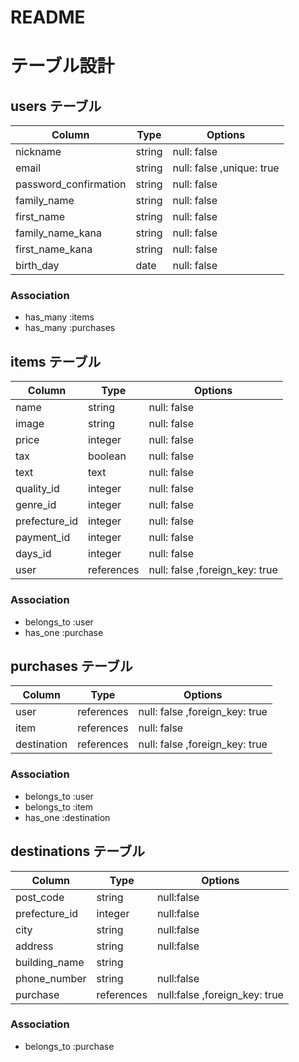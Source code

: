 # README

# テーブル設計

## users テーブル

| Column                | Type   | Options                   |
| --------------------- | ------ | ------------------------- |
| nickname              | string | null: false               |
| email                 | string | null: false ,unique: true |
| password_confirmation | string | null: false               |
| family_name           | string | null: false               |
| first_name            | string | null: false               |
| family_name_kana      | string | null: false               |
| first_name_kana       | string | null: false               |  
| birth_day             | date   | null: false               |

### Association
- has_many :items
- has_many :purchases

## items テーブル

| Column             | Type     |Options                          |
| -------------------| --------- | ------------------------------ |
| name               | string    | null: false                    |
| image              | string    | null: false                    |
| price              | integer   | null: false                    |
| tax                | boolean   | null: false                    |
| text               | text      | null: false                    |
| quality_id         | integer   | null: false                    |
| genre_id           | integer   | null: false                    |
| prefecture_id      | integer   | null: false                    |
| payment_id         | integer   | null: false                    |
| days_id            | integer   | null: false                    |
| user               | references| null: false ,foreign_key: true |

### Association
- belongs_to :user
- has_one    :purchase

## purchases テーブル
| Column             | Type      | Options                        |
| -------------------| --------- | ------------------------------ |
| user               | references| null: false ,foreign_key: true |
| item               | references| null: false                    |
| destination        | references| null: false ,foreign_key: true |

### Association
- belongs_to :user
- belongs_to :item
- has_one :destination

## destinations テーブル

| Column             | Type      |Options                        |
| -------------------| --------- | ----------------------------- |
| post_code          | string    | null:false                    |
| prefecture_id      | integer   | null:false                    |
| city               | string    | null:false                    |
| address            | string    | null:false                    |
| building_name      | string    |                               |
| phone_number       | string    | null:false                    |
| purchase           | references| null:false ,foreign_key: true |

### Association
- belongs_to :purchase